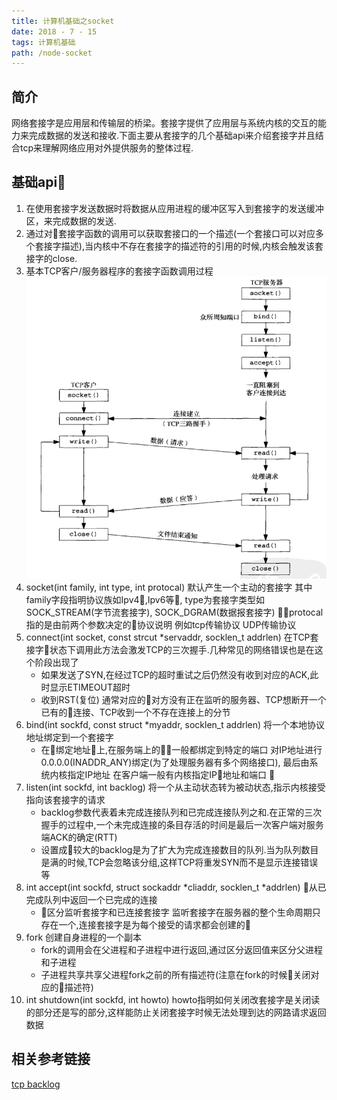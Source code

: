```yaml
---
title: 计算机基础之socket 
date: 2018 - 7 - 15 
tags: 计算机基础
path: /node-socket
---
```


## 简介  
  网络套接字是应用层和传输层的桥梁。套接字提供了应用层与系统内核的交互的能力来完成数据的发送和接收.下面主要从套接字的几个基础api来介绍套接字并且结合tcp来理解网络应用对外提供服务的整体过程.
## 基础api
 1. 在使用套接字发送数据时将数据从应用进程的缓冲区写入到套接字的发送缓冲区，来完成数据的发送.
 2. 通过对套接字函数的调用可以获取套接口的一个描述(一个套接口可以对应多个套接字描述),当内核中不存在套接字的描述符的引用的时候,内核会触发该套接字的close.
 3. 基本TCP客户/服务器程序的套接字函数调用过程
 ![套接字基础api](./socket/api.png)
  1. socket(int family, int type, int protocal) 默认产生一个主动的套接字 其中family字段指明协议族如Ipv4,Ipv6等, type为套接字类型如SOCK_STREAM(字节流套接字), SOCK_DGRAM(数据报套接字) protocal指的是由前两个参数决定的协议说明 例如tcp传输协议  UDP传输协议
  2. connect(int socket, const strcut *servaddr, socklen_t addrlen) 在TCP套接字状态下调用此方法会激发TCP的三次握手.几种常见的网络错误也是在这个阶段出现了
      * 如果发送了SYN,在经过TCP的超时重试之后仍然没有收到对应的ACK,此时显示ETIMEOUT超时
      * 收到RST(复位) 通常对应的对方没有正在监听的服务器、TCP想断开一个已有的连接、TCP收到一个不存在连接上的分节
  3. bind(int sockfd, const struct *myaddr, socklen_t addrlen)  将一个本地协议地址绑定到一个套接字
      * 在绑定地址上,在服务端上的一般都绑定到特定的端口 对IP地址进行0.0.0.0(INADDR_ANY)绑定(为了处理服务器有多个网络接口), 最后由系统内核指定IP地址  在客户端一般有内核指定IP地址和端口    
  4. listen(int sockfd, int backlog) 将一个从主动状态转为被动状态,指示内核接受指向该套接字的请求
      * backlog参数代表着未完成连接队列和已完成连接队列之和.在正常的三次握手的过程中,一个未完成连接的条目存活的时间是最后一次客户端对服务端ACK的确定(RTT)
      * 设置成较大的backlog是为了扩大为完成连接数目的队列.当为队列数目是满的时候,TCP会忽略该分组,这样TCP将重发SYN而不是显示连接错误等
  5. int accept(int sockfd, struct sockaddr *cliaddr, socklen_t *addrlen) 从已完成队列中返回一个已完成的连接
      * 区分监听套接字和已连接套接字  监听套接字在服务器的整个生命周期只存在一个,连接套接字是为每个接受的请求都会创建的
  6. fork 创建自身进程的一个副本
      * fork的调用会在父进程和子进程中进行返回,通过区分返回值来区分父进程和子进程
      * 子进程共享共享父进程fork之前的所有描述符(注意在fork的时候关闭对应的描述符)
  7. int shutdown(int sockfd, int howto) howto指明如何关闭改套接字是关闭读的部分还是写的部分,这样能防止关闭套接字时候无法处理到达的网路请求返回数据

## 相关参考链接
 [tcp backlog](http://veithen.github.io/2014/01/01/how-tcp-backlog-works-in-linux.html)
  


